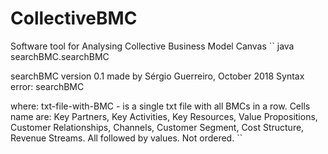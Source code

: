 # CollectiveBMC
Software tool for Analysing Collective Business Model Canvas
``
java searchBMC.searchBMC

searchBMC version 0.1 made by Sérgio Guerreiro, October 2018
Syntax error: searchBMC <txt-file-with-BMC>

where:
txt-file-with-BMC - is a single txt file with all BMCs in a row. Cells name are: Key Partners, Key Activities, Key Resources, Value Propositions, Customer Relationships, Channels, Customer Segment, Cost Structure, Revenue Streams. All followed by values. Not ordered.
``
